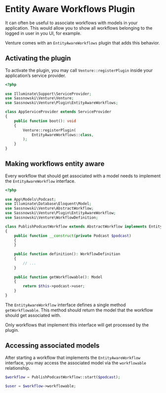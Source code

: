 # Entity Aware Workflows Plugin

It can often be useful to associate workflows with models in your application. This would allow you to show all workflows belonging to the logged in user in you UI, for example.

Venture comes with an `EntityAwareWorkflows` plugin that adds this behavior.

## Activating the plugin

To activate the plugin, you may call `Venture::registerPlugin` inside your application’s service provider.

```php
<?php
    
use Illuminate\Support\ServiceProvider;
use Sassnowski\Venture\Venture;
use Sassnowski\Venture\Plugin\EntityAwareWorkflows;

class AppServiceProvider extends ServiceProvider
{
    public function boot(): void
    {
        Venture::registerPlugin(
            EntityAwareWorkflows::class,
        );
    }
}
```

## Making workflows entity aware

Every workflow that should get associated with a model needs to implement the `EntityAwareWorkflow` interface.

```php
<?php
    
use App\Models\Podcast;
use Illuminate\Database\Eloquent\Model;
use Sassnowski\Venture\AbstractWorkflow;
use Sassnowski\Venture\Plugin\EntityAwareWorkflow;
use Sassnowski\Venture\WorkflowDefinition;

class PublishPodcastWorkflow extends AbstractWorkflow implements EntityAwareWorkflow
{
    public function __construct(private Podcast $podcast)
    {
    }
    
    public function definition(): WorkflowDefinition
    {
        // ...
    }
    
    public function getWorkflowable(): Model
    {
     	return $this->podcast->user;   
    }
}
```

The `EntityAwareWorkflow` interface defines a single method `getWorkflowable`.  This method should return the model that the workflow should get associated with.

Only workflows that implement this interface will get processed by the plugin.

## Accessing associated models

After starting a workflow that implements the `EntityAwareWorkflow` interface, you may access the associated model via the `workflowable` relationship.

```php
$workflow = PublishPodcastWorkflow::start($podcast);

$user = $workflow->workflowable;
```

